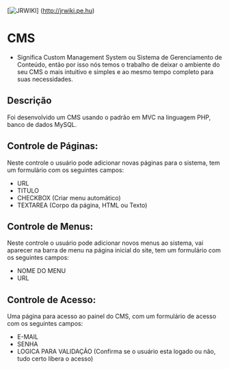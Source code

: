 [![JRWIKI](http://jrwiki.pe.hu/wp-content/uploads/2016/05/logo.png)] (http://jrwiki.pe.hu)

# CMS 
- Significa Custom Management System ou Sistema de Gerenciamento de Conteúdo, então por isso nós temos o trabalho de deixar o ambiente do seu CMS o mais intuitivo e simples e ao mesmo tempo completo para suas necessidades.

Descrição
---------

Foi desenvolvido um CMS usando o padrão em MVC na linguagem PHP, banco de dados MySQL.

Controle de Páginas:
-------------------
Neste controle o usuário pode adicionar novas páginas para o sistema, tem um formulário com os seguintes campos:

- URL
- TITULO
- CHECKBOX (Criar menu automático)
- TEXTAREA (Corpo da página, HTML ou Texto)

Controle de Menus:
-------------------------
Neste controle o usuário pode adicionar novos menus ao sistema, vai aparecer na barra de menu na página inicial do site, tem um formulário com os seguintes campos:

- NOME DO MENU
- URL

Controle de Acesso:
--------------------
Uma página para acesso ao painel do CMS, com um formulário de acesso com os seguintes campos:

- E-MAIL
- SENHA
- LOGICA PARA VALIDAÇÃO (Confirma se o usuário esta logado ou não, tudo certo libera o acesso)
